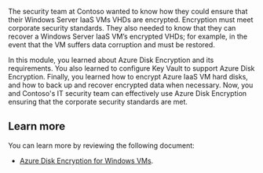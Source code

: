 The security team at Contoso wanted to know how they could ensure that their Windows Server IaaS VMs VHDs are encrypted. Encryption must meet corporate security standards. They also needed to know that they can recover a Windows Server IaaS VM’s encrypted VHDs; for example, in the event that the VM suffers data corruption and must be restored.

In this module, you learned about Azure Disk Encryption and its requirements. You also learned to configure Key Vault to support Azure Disk Encryption. Finally, you learned how to encrypt Azure IaaS VM hard disks, and how to back up and recover encrypted data when necessary. Now, you and Contoso's IT security team can effectively use Azure Disk Encryption ensuring that the corporate security standards are met.

## Learn more

You can learn more by reviewing the following document:

- [Azure Disk Encryption for Windows VMs](https://aka.ms/ade-for-windows-vms?azure-portal=true).
